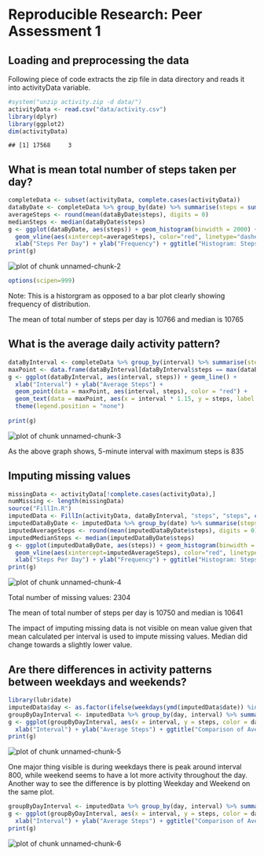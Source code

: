 
Reproducible Research: Peer Assessment 1
========================================

## Loading and preprocessing the data
Following piece of code extracts the zip file in data directory and reads it into activityData variable.

```r
#system("unzip activity.zip -d data/")
activityData <- read.csv("data/activity.csv")
library(dplyr)
library(ggplot2)
dim(activityData)
```

```
## [1] 17568     3
```


## What is mean total number of steps taken per day?


```r
completeData <- subset(activityData, complete.cases(activityData))
dataByDate <- completeData %>% group_by(date) %>% summarise(steps = sum(steps))
averageSteps <- round(mean(dataByDate$steps), digits = 0)
medianSteps <- median(dataByDate$steps)
g <- ggplot(dataByDate, aes(steps)) + geom_histogram(binwidth = 2000) +
  geom_vline(aes(xintercept=averageSteps), color="red", linetype="dashed", size=1) +
  xlab("Steps Per Day") + ylab("Frequency") + ggtitle("Histogram: Steps Per Day")
print(g)
```

![plot of chunk unnamed-chunk-2](figure/unnamed-chunk-2-1.png) 

```r
options(scipen=999)
```

Note: This is a historgram as opposed to a bar plot clearly showing frequency of distribution.

The mean of total number of steps per day is 10766 and median is 10765

## What is the average daily activity pattern?

```r
dataByInterval <- completeData %>% group_by(interval) %>% summarise(steps = mean(steps))
maxPoint <- data.frame(dataByInterval[dataByInterval$steps == max(dataByInterval$steps),])
g <- ggplot(dataByInterval, aes(interval, steps)) + geom_line() +
  xlab("Interval") + ylab("Average Steps") +
  geom_point(data = maxPoint, aes(interval, steps), color = "red") +
  geom_text(data = maxPoint, aes(x = interval * 1.15, y = steps, label = "Max", color = "red")) +
  theme(legend.position = "none")
    
print(g)
```

![plot of chunk unnamed-chunk-3](figure/unnamed-chunk-3-1.png) 

As the above graph shows, 5-minute interval with maximum steps is 835

## Imputing missing values

```r
missingData <- activityData[!complete.cases(activityData),]
numMissing <- length(missingData)
source("FillIn.R")
imputedData <- FillIn(activityData, dataByInterval, "steps", "steps", c("interval"))
imputedDataByDate <- imputedData %>% group_by(date) %>% summarise(steps = sum(steps))
imputedAverageSteps <- round(mean(imputedDataByDate$steps), digits = 0)
imputedMedianSteps <- median(imputedDataByDate$steps)
g <- ggplot(imputedDataByDate, aes(steps)) + geom_histogram(binwidth = 2000) +
  geom_vline(aes(xintercept=imputedAverageSteps), color="red", linetype="dashed", size=1) +
  xlab("Steps Per Day") + ylab("Frequency") + ggtitle("Histogram: Steps Per Day")
print(g)
```

![plot of chunk unnamed-chunk-4](figure/unnamed-chunk-4-1.png) 

Total number of missing values: 2304

The mean of total number of steps per day is 10750 and median is 10641

The impact of imputing missing data is not visible on mean value given that mean calculated per interval is used to impute missing values. Median did change towards a slightly lower value.

## Are there differences in activity patterns between weekdays and weekends?

```r
library(lubridate)
imputedData$day <- as.factor(ifelse(weekdays(ymd(imputedData$date)) %in% c("Saturday","Sunday"), "Weekend", "Weekday"))
groupByDayInterval <- imputedData %>% group_by(day, interval) %>% summarise(steps = mean(steps))
g <- ggplot(groupByDayInterval, aes(x = interval, y = steps, color = day)) + geom_line() + facet_wrap(~day, nrow = 2) + 
  xlab("Interval") + ylab("Average Steps") + ggtitle("Comparison of Average Steps (Weekday vs Weekend)")
print(g)
```

![plot of chunk unnamed-chunk-5](figure/unnamed-chunk-5-1.png) 

One major thing visible is during weekdays there is peak around interval 800, while weekend seems to have a lot more activity throughout the day. Another way to see the difference is by plotting Weekday and Weekend on the same plot.


```r
groupByDayInterval <- imputedData %>% group_by(day, interval) %>% summarise(steps = mean(steps))
g <- ggplot(groupByDayInterval, aes(x = interval, y = steps, color = day)) + geom_line() +
  xlab("Interval") + ylab("Average Steps") + ggtitle("Comparison of Average Steps (Weekday vs Weekend)")
print(g)
```

![plot of chunk unnamed-chunk-6](figure/unnamed-chunk-6-1.png) 
